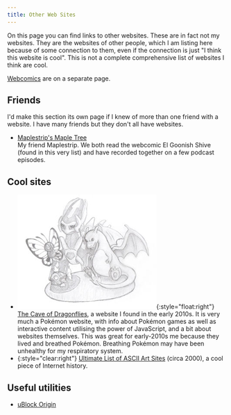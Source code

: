 ```yaml
---
title: Other Web Sites
---
```

On this page you can find links to other websites. These are in fact not my websites. They are the websites of other people, which I am listing here because of some connection to them, even if the connection is just "I think this website is cool". This is not a complete comprehensive list of websites I think are cool.

[Webcomics](/webcomics) are on a separate page.

## Friends
I'd make this section its own page if I knew of more than one friend with a website. I have many friends but they don't all have websites.
- [Maplestrip's Maple Tree](http://maplestrip.space)  
My friend Maplestrip. We both read the webcomic El Goonish Shive (found in this very list) and have recorded together on a few podcast episodes.

## Cool sites
- ![](/assets/caveofdragonflies-banner.jpg){:style="float:right"}
[The Cave of Dragonflies](https://dragonflycave.com),
a website I found in the early 2010s. It is very much a Pokémon website, with info about Pokémon games as well as interactive content utilising the power of JavaScript, and a bit about websites themselves. This was great for early-2010s me because they lived and breathed Pokémon. Breathing Pokémon may have been unhealthy for my respiratory system.
- {:style="clear:right"} [Ultimate List of ASCII Art Sites](https://web.archive.org/web/20010406061744/http://www.geocities.com:80/SoHo/2695/links.htm) (circa 2000), a cool piece of Internet history.

## Useful utilities
- [uBlock Origin](https://github.com/gorhill/uBlock#ublock-origin)
